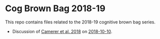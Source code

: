 # Cog Brown Bag 2018-19

This repo contains files related to the 2018-19 cognitive brown bag series.

- Discussion of [Camerer et al. 2018](https://www.nature.com/articles/s41562-018-0399-z) on [2018-10-10](2018-10-10-camerer-et-al.html).
